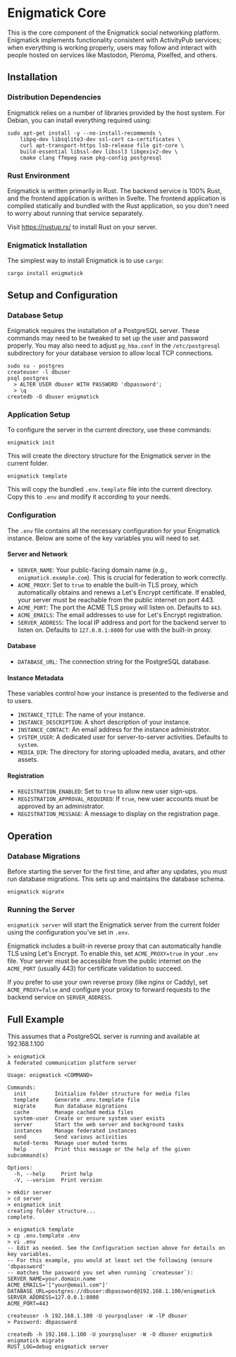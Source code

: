 # Enigmatick Core

This is the core component of the Enigmatick social networking platform. Enigmatick implements functionality consistent with ActivityPub services; when everything is working properly, users may follow and interact with people hosted on services like Mastodon, Pleroma, Pixelfed, and others.

## Installation

### Distribution Dependencies

Enigmatick relies on a number of libraries provided by the host system. For Debian, you can install everything required using:

```
sudo apt-get install -y --no-install-recommends \
    libpq-dev libsqlite3-dev ssl-cert ca-certificates \
    curl apt-transport-https lsb-release file git-core \
    build-essential libssl-dev libssl3 libgexiv2-dev \
    cmake clang ffmpeg nasm pkg-config postgresql
```

### Rust Environment

Enigmatick is written primarily in Rust. The backend service is 100% Rust, and the frontend application is written in Svelte. The frontend application is compiled statically and bundled with the Rust application, so you don't need to worry about running that service separately.

Visit https://rustup.rs/ to install Rust on your server.

### Enigmatick Installation

The simplest way to install Enigmatick is to use `cargo`:

```
cargo install enigmatick
```

## Setup and Configuration

### Database Setup

Enigmatick requires the installation of a PostgreSQL server. These commands may need to be tweaked to set up the user and password properly. You may also need to adjust `pg_hba.conf` in the `/etc/postgresql` subdirectory for your database version to allow local TCP connections.

```
sudo su - postgres
createuser -l dbuser
psql postgres
  > ALTER USER dbuser WITH PASSWORD 'dbpassword';
  > \q
createdb -O dbuser enigmatick
```

### Application Setup

To configure the server in the current directory, use these commands:

```
enigmatick init
```

This will create the directory structure for the Enigmatick server in the current folder.

```
enigmatick template
```

This will copy the bundled `.env.template` file into the current directory. Copy this to `.env` and modify it according to your needs.

### Configuration

The `.env` file contains all the necessary configuration for your Enigmatick instance. Below are some of the key variables you will need to set.

#### Server and Network

*   `SERVER_NAME`: Your public-facing domain name (e.g., `enigmatick.example.com`). This is crucial for federation to work correctly.
*   `ACME_PROXY`: Set to `true` to enable the built-in TLS proxy, which automatically obtains and renews a Let's Encrypt certificate. If enabled, your server must be reachable from the public internet on port 443.
*   `ACME_PORT`: The port the ACME TLS proxy will listen on. Defaults to `443`.
*   `ACME_EMAILS`: The email addresses to use for Let's Encrypt registration.
*   `SERVER_ADDRESS`: The local IP address and port for the backend server to listen on. Defaults to `127.0.0.1:8000` for use with the built-in proxy.

#### Database

*   `DATABASE_URL`: The connection string for the PostgreSQL database.

#### Instance Metadata

These variables control how your instance is presented to the fediverse and to users.

*   `INSTANCE_TITLE`: The name of your instance.
*   `INSTANCE_DESCRIPTION`: A short description of your instance.
*   `INSTANCE_CONTACT`: An email address for the instance administrator.
*   `SYSTEM_USER`: A dedicated user for server-to-server activities. Defaults to `system`.
*   `MEDIA_DIR`: The directory for storing uploaded media, avatars, and other assets.

#### Registration

*   `REGISTRATION_ENABLED`: Set to `true` to allow new user sign-ups.
*   `REGISTRATION_APPROVAL_REQUIRED`: If `true`, new user accounts must be approved by an administrator.
*   `REGISTRATION_MESSAGE`: A message to display on the registration page.

## Operation

### Database Migrations

Before starting the server for the first time, and after any updates, you must run database migrations. This sets up and maintains the database schema.

```
enigmatick migrate
```

### Running the Server

`enigmatick server` will start the Enigmatick server from the current folder using the configuration you've set in `.env`.

Enigmatick includes a built-in reverse proxy that can automatically handle TLS using Let's Encrypt. To enable this, set `ACME_PROXY=true` in your `.env` file. Your server must be accessible from the public internet on the `ACME_PORT` (usually 443) for certificate validation to succeed.

If you prefer to use your own reverse proxy (like nginx or Caddy), set `ACME_PROXY=false` and configure your proxy to forward requests to the backend service on `SERVER_ADDRESS`.

## Full Example

This assumes that a PostgreSQL server is running and available at 192.168.1.100

```
> enigmatick
A federated communication platform server

Usage: enigmatick <COMMAND>

Commands:
  init         Initialize folder structure for media files
  template     Generate .env.template file
  migrate      Run database migrations
  cache        Manage cached media files
  system-user  Create or ensure system user exists
  server       Start the web server and background tasks
  instances    Manage federated instances
  send         Send various activities
  muted-terms  Manage user muted terms
  help         Print this message or the help of the given subcommand(s)

Options:
  -h, --help     Print help
  -V, --version  Print version
  
> mkdir server
> cd server
> enigmatick init
creating folder structure...
complete.

> enigmatick template
> cp .env.template .env
> vi .env
-- Edit as needed. See the Configuration section above for details on key variables.
-- For this example, you would at least set the following (ensure 'dbpassword'
-- matches the password you set when running `createuser`):
SERVER_NAME=your.domain.name
ACME_EMAILS='["your@email.com"]'
DATABASE_URL=postgres://dbuser:dbpassword@192.168.1.100/enigmatick
SERVER_ADDRESS=127.0.0.1:8000
ACME_PORT=443

createuser -h 192.168.1.100 -U yourpsqluser -W -lP dbuser
> Password: dbpassword

createdb -h 192.168.1.100 -U yourpsqluser -W -O dbuser enigmatick
enigmatick migrate
RUST_LOG=debug enigmatick server
```

